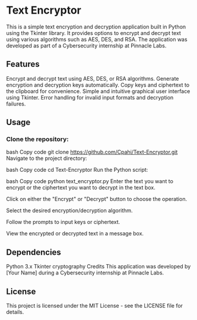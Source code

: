 # Text Encryptor
This is a simple text encryption and decryption application built in Python using the Tkinter library. It provides options to encrypt and decrypt text using various algorithms such as AES, DES, and RSA. The application was developed as part of a Cybersecurity internship at Pinnacle Labs.

## Features
Encrypt and decrypt text using AES, DES, or RSA algorithms.
Generate encryption and decryption keys automatically.
Copy keys and ciphertext to the clipboard for convenience.
Simple and intuitive graphical user interface using Tkinter.
Error handling for invalid input formats and decryption failures. 

## Usage
### Clone the repository:

bash
Copy code
git clone https://github.com/Cpahi/Text-Encryptor.git
Navigate to the project directory:

bash
Copy code
cd Text-Encryptor
Run the Python script:

bash
Copy code
python text_encryptor.py
Enter the text you want to encrypt or the ciphertext you want to decrypt in the text box.

Click on either the "Encrypt" or "Decrypt" button to choose the operation.

Select the desired encryption/decryption algorithm.

Follow the prompts to input keys or ciphertext.

View the encrypted or decrypted text in a message box.

## Dependencies
Python 3.x
Tkinter
cryptography
Credits
This application was developed by [Your Name] during a Cybersecurity internship at Pinnacle Labs.

## License
This project is licensed under the MIT License - see the LICENSE file for details.
